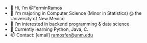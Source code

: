 - 👋 Hi, I’m @FerminRamos
- 🏫 I'm majoring in Computer Science (Minor in Statistics) @ the University of New Mexico
- 👀 I’m interested in backend programming & data science
- 🌱 Currently learning Python, Java, C.
- 📫 Contact: [email] ramosfer@unm.edu

<!---
FerminRamos/FerminRamos is a ✨ special ✨ repository because its `README.md` (this file) appears on your GitHub profile.
You can click the Preview link to take a look at your changes.
--->
